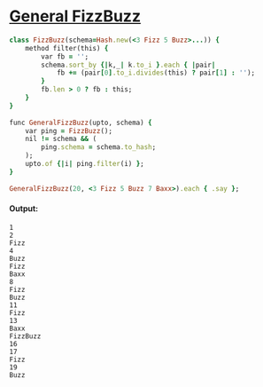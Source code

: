 [1]: http://rosettacode.org/wiki/General_FizzBuzz

# [General FizzBuzz][1]

```ruby
class FizzBuzz(schema=Hash.new(<3 Fizz 5 Buzz>...)) {
    method filter(this) {
        var fb = '';
        schema.sort_by {|k,_| k.to_i }.each { |pair|
            fb += (pair[0].to_i.divides(this) ? pair[1] : '');
        }
        fb.len > 0 ? fb : this;
    }
}
 
func GeneralFizzBuzz(upto, schema) {
    var ping = FizzBuzz();
    nil != schema && (
        ping.schema = schema.to_hash;
    );
    upto.of {|i| ping.filter(i) };
}
 
GeneralFizzBuzz(20, <3 Fizz 5 Buzz 7 Baxx>).each { .say };
```

#### Output:
```
1
2
Fizz
4
Buzz
Fizz
Baxx
8
Fizz
Buzz
11
Fizz
13
Baxx
FizzBuzz
16
17
Fizz
19
Buzz
```
